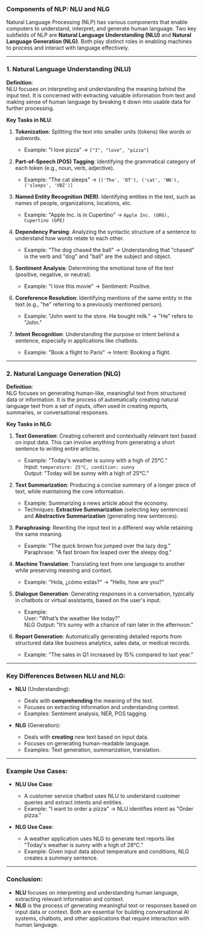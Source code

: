 ### **Components of NLP: NLU and NLG**

Natural Language Processing (NLP) has various components that enable computers to understand, interpret, and generate human language. Two key subfields of NLP are **Natural Language Understanding (NLU)** and **Natural Language Generation (NLG)**. Both play distinct roles in enabling machines to process and interact with language effectively.

---

### **1. Natural Language Understanding (NLU)**

**Definition**:  
NLU focuses on interpreting and understanding the meaning behind the input text. It is concerned with extracting valuable information from text and making sense of human language by breaking it down into usable data for further processing.

**Key Tasks in NLU**:
1. **Tokenization**: Splitting the text into smaller units (tokens) like words or subwords.
   - Example: "I love pizza" → `["I", "love", "pizza"]`
   
2. **Part-of-Speech (POS) Tagging**: Identifying the grammatical category of each token (e.g., noun, verb, adjective).
   - Example: "The cat sleeps" → `[('The', 'DT'), ('cat', 'NN'), ('sleeps', 'VBZ')]`

3. **Named Entity Recognition (NER)**: Identifying entities in the text, such as names of people, organizations, locations, etc.
   - Example: "Apple Inc. is in Cupertino" → `Apple Inc. (ORG), Cupertino (GPE)`

4. **Dependency Parsing**: Analyzing the syntactic structure of a sentence to understand how words relate to each other.
   - Example: "The dog chased the ball" → Understanding that "chased" is the verb and "dog" and "ball" are the subject and object.

5. **Sentiment Analysis**: Determining the emotional tone of the text (positive, negative, or neutral).
   - Example: "I love this movie" → Sentiment: Positive.

6. **Coreference Resolution**: Identifying mentions of the same entity in the text (e.g., "he" referring to a previously mentioned person).
   - Example: "John went to the store. He bought milk." → "He" refers to "John."

7. **Intent Recognition**: Understanding the purpose or intent behind a sentence, especially in applications like chatbots.
   - Example: "Book a flight to Paris" → Intent: Booking a flight.

---

### **2. Natural Language Generation (NLG)**

**Definition**:  
NLG focuses on generating human-like, meaningful text from structured data or information. It is the process of automatically creating natural language text from a set of inputs, often used in creating reports, summaries, or conversational responses.

**Key Tasks in NLG**:
1. **Text Generation**: Creating coherent and contextually relevant text based on input data. This can involve anything from generating a short sentence to writing entire articles.
   - Example: "Today's weather is sunny with a high of 25°C."  
     Input: `temperature: 25°C, condition: sunny`  
     Output: "Today will be sunny with a high of 25°C."

2. **Text Summarization**: Producing a concise summary of a longer piece of text, while maintaining the core information.
   - Example: Summarizing a news article about the economy.
   - Techniques: **Extractive Summarization** (selecting key sentences) and **Abstractive Summarization** (generating new sentences).
   
3. **Paraphrasing**: Rewriting the input text in a different way while retaining the same meaning.
   - Example: "The quick brown fox jumped over the lazy dog."  
     Paraphrase: "A fast brown fox leaped over the sleepy dog."

4. **Machine Translation**: Translating text from one language to another while preserving meaning and context.
   - Example: "Hola, ¿cómo estás?" → "Hello, how are you?"

5. **Dialogue Generation**: Generating responses in a conversation, typically in chatbots or virtual assistants, based on the user's input.
   - Example:  
     User: "What’s the weather like today?"  
     NLG Output: "It’s sunny with a chance of rain later in the afternoon."

6. **Report Generation**: Automatically generating detailed reports from structured data like business analytics, sales data, or medical records.
   - Example: "The sales in Q1 increased by 15% compared to last year."

---

### **Key Differences Between NLU and NLG**:

- **NLU** (Understanding):
  - Deals with **comprehending** the meaning of the text.
  - Focuses on extracting information and understanding context.
  - Examples: Sentiment analysis, NER, POS tagging.

- **NLG** (Generation):
  - Deals with **creating** new text based on input data.
  - Focuses on generating human-readable language.
  - Examples: Text generation, summarization, translation.

---

### **Example Use Cases**:

- **NLU Use Case**:  
  - A customer service chatbot uses NLU to understand customer queries and extract intents and entities.  
  - Example: "I want to order a pizza" → NLU identifies intent as "Order pizza."

- **NLG Use Case**:  
  - A weather application uses NLG to generate text reports like "Today's weather is sunny with a high of 28°C."
  - Example: Given input data about temperature and conditions, NLG creates a summary sentence.

---

### **Conclusion**:

- **NLU** focuses on interpreting and understanding human language, extracting relevant information and context.
- **NLG** is the process of generating meaningful text or responses based on input data or context.
Both are essential for building conversational AI systems, chatbots, and other applications that require interaction with human language.

